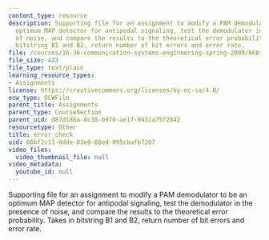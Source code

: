 ```yaml
---
content_type: resource
description: Supporting file for an assignment to modify a PAM demodulator to be an
  optimum MAP detector for antipodal signaling, test the demodulator in the presence
  of noise, and compare the results to the theoretical error probability. Takes in
  bitstring B1 and B2, return number of bit errors and error rate.
file: /courses/16-36-communication-systems-engineering-spring-2009/66bf2c110dde03e888ed095cbafb7207_error_check.m
file_size: 423
file_type: text/plain
learning_resource_types:
- Assignments
license: https://creativecommons.org/licenses/by-nc-sa/4.0/
ocw_type: OCWFile
parent_title: Assignments
parent_type: CourseSection
parent_uid: d87d186a-8c38-b970-ae17-9431a75f2842
resourcetype: Other
title: error_check
uid: 66bf2c11-0dde-03e8-88ed-095cbafb7207
video_files:
  video_thumbnail_file: null
video_metadata:
  youtube_id: null
---
```

Supporting file for an assignment to modify a PAM demodulator to be an optimum MAP detector for antipodal signaling, test the demodulator in the presence of noise, and compare the results to the theoretical error probability. Takes in bitstring B1 and B2, return number of bit errors and error rate.